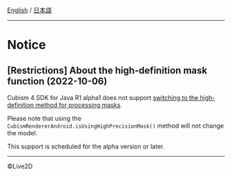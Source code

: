 [English](NOTICE.ja.md) / [日本語](NOTICE.ja.md)

---

# Notice
## [Restrictions] About the high-definition mask function (2022-10-06)
Cubism 4 SDK for Java R1 alpha1 does not support [switching to the high-definition method for processing masks](https://docs.live2d.com/en/cubism-sdk-manual/ow-sdk-mask-premake/#:~:text=Switch%20to%20a%20high%2Ddefinition%20method%20for%20processing%20masks).

Please note that using the `CubismRendererAndroid.isUsingHighPrecisionMask()` method will not change the model.

This support is scheduled for the alpha version or later.

---

©Live2D
